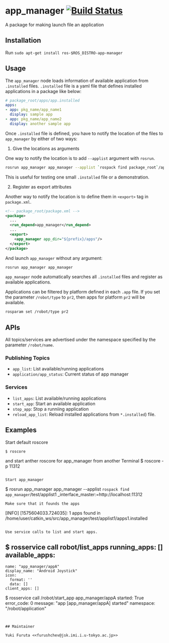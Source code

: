 app_manager [![Build Status](https://travis-ci.com/PR2/app_manager.svg?branch=kinetic-devel)](https://travis-ci.org/PR2/app_manager)
====================================================================================================================================

A package for making launch file an application

## Installation

Run `sudo apt-get install ros-$ROS_DISTRO-app-manager`

## Usage

The `app_manager` node loads information of available application from `.installed` files.
`.installed` file is a yaml file that defines installed applications in a package like below:

```yaml
# package_root/apps/app.installed
apps:
- app: pkg_name/app_name1
  display: sample app
- app: pkg_name/app_name2
  display: another sample app
```

Once `.installed` file is defined, you have to notify the location of the files to `app_manager` by either of two ways:

1. Give the locations as arguments

One way to notify the location is to add `--applist` argument with `rosrun`.

```bash
rosrun app_manager app_manager --applist `rospack find package_root`/apps
```

This is useful for testing one small `.installed` file or a demonstration.

2. Register as export attributes

Another way to notify the location is to define them in `<export>` tag in `package.xml`.

```xml
<!-- package_root/package.xml -->
<package>
  ...
  <run_depend>app_manager</run_depend>
  ...
  <export>
    <app_manager app_dir="${prefix}/apps"/>
  </export>
</package>
```

And launch `app_manager` without any argument:

```bash
rosrun app_manager app_manager
```

`app_manager` node automatically searches all `.installed` files and register as available applications.

Applications can be filtered by platform defined in each `.app` file.
If you set the parameter `/robot/type` to `pr2`, then apps for platform `pr2` will be available.

```bash
rosparam set /robot/type pr2
```


## APIs

All topics/services are advertised under the namespace specified by the parameter `/robot/name`.

### Publishing Topics

- `app_list`: List available/running applications
- `application/app_status`: Current status of app manager

### Services

- `list_apps`: List available/running applications
- `start_app`: Start an available application
- `stop_app`: Stop a runniing application
- `reload_app_list`: Reload installed applications from `*.installed`) file.


## Examples

Start default roscore
```
$ roscore
```
and start anther roscore for app_manager from another Terminal
$ roscore -p 11312
```

Start app_manager
```
$ rosrun app_manager app_manager --applist `rospack find app_manager`/test/applist1 _interface_master:=http://localhost:11312
```
Make sure that it founds the apps
```
[INFO] [1575604033.724035]: 1 apps found in /home/user/catkin_ws/src/app_manager/test/applist1/apps1.installed
```

Use service calls to list and start apps.
```
$ rosservice call robot/list_apps
running_apps: []
available_apps:
  -
    name: "app_manager/appA"
    display_name: "Android Joystick"
    icon:
      format: ''
      data: []
    client_apps: []
$ rosservice call /robot/start_app app_manager/appA
started: True
error_code: 0
message: "app [app_manager/appA] started"
namespace: "/robot/application"
```


## Maintainer

Yuki Furuta <<furushchev@jsk.imi.i.u-tokyo.ac.jp>>
